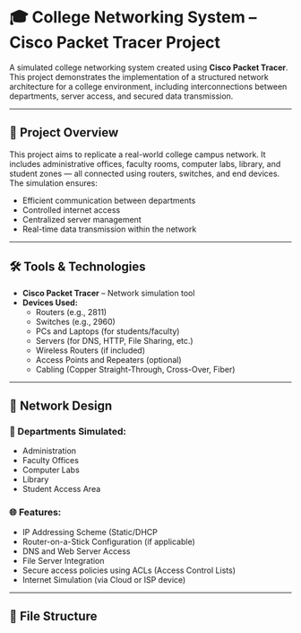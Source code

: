 # 🎓 College Networking System – Cisco Packet Tracer Project

A simulated college networking system created using **Cisco Packet Tracer**. This project demonstrates the implementation of a structured network architecture for a college environment, including interconnections between departments, server access, and secured data transmission.

---

## 🧠 Project Overview

This project aims to replicate a real-world college campus network. It includes administrative offices, faculty rooms, computer labs, library, and student zones — all connected using routers, switches, and end devices. The simulation ensures:

- Efficient communication between departments
- Controlled internet access
- Centralized server management
- Real-time data transmission within the network

---

## 🛠️ Tools & Technologies

- **Cisco Packet Tracer** – Network simulation tool
- **Devices Used:**
  - Routers (e.g., 2811)
  - Switches (e.g., 2960)
  - PCs and Laptops (for students/faculty)
  - Servers (for DNS, HTTP, File Sharing, etc.)
  - Wireless Routers (if included)
  - Access Points and Repeaters (optional)
  - Cabling (Copper Straight-Through, Cross-Over, Fiber)

---

## 🧱 Network Design

### 🏫 Departments Simulated:

- Administration
- Faculty Offices
- Computer Labs
- Library
- Student Access Area

### 🌐 Features:

- IP Addressing Scheme (Static/DHCP
- Router-on-a-Stick Configuration (if applicable)
- DNS and Web Server Access
- File Server Integration
- Secure access policies using ACLs (Access Control Lists)
- Internet Simulation (via Cloud or ISP device)

---

## 🧾 File Structure

